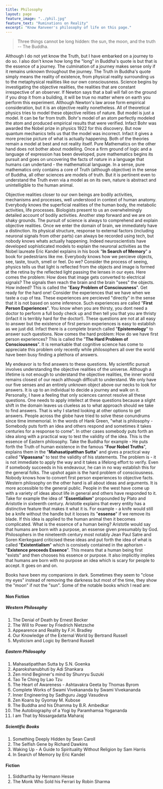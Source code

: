 ```yaml
---
title: Philosophy
layout: page
feature_image: "../phil.jpg"
feature_text: "Ruminations on Reality"
excerpt: "Know Ranveer's philosophy of life on this page."
---
```

> Three things cannot be long hidden: the sun, the moon, and the truth -- The Buddha.  
  
Although I do not yet know the Truth, but I have embarked on a journey to do so. I also don't know how long the "long" in Buddha's quote is but that is the essence of a journey. The culmination of a journey makes sense only if it remains unknown throughout the journey. The Truth in Buddha's quote simply means the reality of existence, from physical reality surrounding us to the metaphysical realities like our own consciousness. Science begins by investigating the objective realities, the realities that are constant irrespective of an observer. If Newton says that a ball will fall on the ground if you drop it from a building, it will be true no matter where on earth you perform this experiment. Although Newton's law arose form empirical consideration, but it is an objective reality nonetheless. All of theoretical physics tries to model these objective relities of nature. But model is just a model. It can be far from truth. Bohr's model of an atom perfectly modeled the atom and produced empirical results that were verified. Infact Bohr was awarded the Nobel prize in physics 1922 for this discovery. But now quantum mechanics tells us that the model was incorrect. Infact it gives a more precise picture of what is actually happening. Both of the theories remain a model at best and not reality itself.  Pure Mathematics on the other hand does not bother about modelling. Once a firm ground of logic and a language of expression has been developed, pure mathematics begins its pursuit and goes on uncovering the facts of nature in a language that humans can undertand - the mathematical language. In a sense, pure mathematics only contains a core of Truth (although objective) in the sense of Buddha, all other sciences are models of truth. But it is pertinent even to understand the Truth even via a model as on its own, nature is abstract and unintelligible to the human animal.  

Objective realities closer to our own beings are bodily activities, mechanisms and processes, well understood in context of human anatomy. Everybody knows the superficial realities of the human body, the metabolic activities, life processes. Biologists present to us an overwhelmingly detailed account of bodily activities. Another step forward and we are on shaky grounds. The pursuit of science is always to comprehend and explain objective realities. Once we enter the domain of brain, we immediately have a distinction. Its physical structure, response to external factors (including neuronal signals from other parts) can always be recorded using tech, but nobody knows whats actually happening. Indeed neuroscientists have developed sophisticated models to explain the neuronal activities as the Nobel laureate Eric Kandel explains in his book "**In Search of Memory**" a book for pedestrians like me. Everybody knows how we percieve objects, see, taste, touch, smell or feel. Do we? Consider the process of seeing, physics tells us that light is reflected from the objects and image is formed at the retina by the reflected light passing the lenses in our eyes. Here comes the problem: How does that image gets converted to electrical signals? The signals then reach the brain and the brain "sees" the objects. How indeed? This is called the "**Easy Problem of Consciousness**". Get ready for the hard one! Consider the experiences that we have when we taste a cup of tea. These experiences are percieved "directly" in the sense that it is not based on some inference. Such experiences are called "**First Person Experiences**". You know when you are thirsty, you dont need a doctor to perform a full body check up and then tell you that you are thristy (infact it is terribly hard for the doctor!). These questions are not at all easy to answer but the existence of first person experiences is easy to establish as we just did. Infact there is a complete branch called "**Epistemology**" to answer such questions. Now comes the hard problem: How do we have first person experiences? This is called the "**The Hard Problem of Consciousness**". It is remarkable that cognitive science has come to appreciate this problem only recently while philosophers all over the world have been busy finding a plethora of answers.  

My endeavor is to find answers to these questions. My scientific pursuit involves understanding the objective realities of the universe. Although a lifetime is not enough to understand the objective realities, the inner world remains closest of our reach although difficult to understand. We only have our five senses and an entirely unknown object above our necks to look for answers. It is up to an individual to decide a journey and walk on it. Personally, I have a feeling that only sciences cannot resolve all these questions. One needs to apply intellect at these questions because a slight shift in the domain leaves us clueless as to what approach should we take to find answers. That is why I started looking at other options to get answers. People across the globe have tried to solve these conundrums since time immemorial. In the words of Hank Green, "what is philosophy - Somebody puts forth an idea and others respond and sometimes it takes centuries for a response to come". In other cases somebody puts forth an idea along with a practical way to test the validity of the idea. This is the essence of Eastern philosophy. Take the Buddha for example - He puts forth the Truth of human existence in the famous "**Four Nobel Truths**", explains them in the "**Mahasatipatthan Sutta**" and gives a practical way called "**Vipassana**" to test the validity of his statements. The problem is - it is not immediate to apply the way and it takes a lifelong effort to verify. Even if somebody succeeds in his endeavour, he can in no way establish this for the general folks. The upshot again is the hard problem of consciousness. Nobody knows how to convert first person experiences to objective facts. Western philosophy on the other hand is all about ideas and arguments. It is more accessible to the general public. People in the west have come up with a variety of ideas about life in general and others have responded to it. Take for example the idea of "**Essentialism**" propounded by Plato and Aristotle in sixteenth century. Aristotle explains that every entity has a distinctive feature that makes it what it is. For example - a knife would still be a knife without the handle but it looses its "**essense**" if we remove its blade. If this idea is applied to the human animal then it becomes complicated. What is the essence of a human being? Aristotle would say that humans are born with a purpose, an essense given presumably by God. Philosophers in the nineteenth century most notably Jean Paul Satre and Soren Kierkegaard criticised these ideas and put forth the idea of what is called "**Existentialism**" which is consisely contained in the aphorism - "**Existence preceeds Essence**". This means that a human being first "exists" and then chooses his essence or purpose. It also implicitly implies that humans are born with no purpose an idea which is scary for people to accept. It goes on and on.   

Books have been my companions in dark. Sometimes they seem to "close my eyes" instead of removing the darkness but most of the time, they show the "moon" if not the "sun". Some of the notable books which I read are:   
#### Non Fiction  

##### Western Philosophy  
1. The Denial of Death by Ernest Becker
2. The Will to Power by Friedrich Nietzsche 
3. Appearence and Reality by F.H. Bradley
4. Our Knowledge of the External World by Bertrand Russell 
5. Mysticism and Logic by Bertrand Russell    

##### Eastern Philosophy
1. Mahasatipatthan Sutta by S.N. Goenka
2. Aparokshanubhuti by Adi Shankara
3. Zen mind Beginner's mind by Shunryu Suzuki
4. Tao Te Ching by Lao Tzu
5. The Heart of Awareness - Ashtavakra Geeta by Thomas Byrom
6. Complete Works of Swami Vivekananda by Swami Vivekananda  
7. Inner Engineering by Sadhguru Jaggi Vasudeva
8. Zen Koans by Gyomay M. Kubose
9. The Buddha and his Dhamma by B.R. Ambedkar
10. The Autobiography of a Yogi by Paramhamsa Yogananda
11. I am That by Nissargadatta Maharaj

##### Scientific Books 
1. Something Deeply Hidden by Sean Caroll
2. The Selfish Gene by Richard Dawkins
3. Waking Up - A Guide to Spirituality Without Religion by Sam Harris
4. In Search of Memory by Eric Kandel     

#### Fiction  
1. Siddhartha by Hermann Hesse
2. The Monk Who Sold his Ferrari by Robin Sharma  

